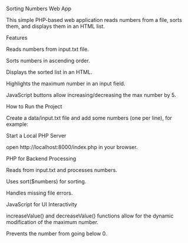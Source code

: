 Sorting Numbers Web App

This simple PHP-based web application reads numbers from a file, sorts them, and displays them in an HTML list. 

Features

Reads numbers from input.txt file.

Sorts numbers in ascending order.

Displays the sorted list in an HTML.

Highlights the maximum number in an input field.

JavaScript buttons allow increasing/decreasing the max number by 5.

How to Run the Project

Create a data/input.txt file and add some numbers (one per line), for example:

Start a Local PHP Server

open http://localhost:8000/index.php in your browser.

PHP for Backend Processing

Reads from input.txt and processes numbers.

Uses sort($numbers) for sorting.

Handles missing file errors.

JavaScript for UI Interactivity

increaseValue() and decreaseValue() functions allow for the dynamic modification of the maximum number.

Prevents the number from going below 0.

